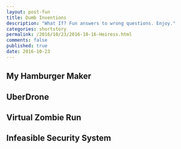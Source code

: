 ```yaml
---
layout: post-fun
title: Dumb Inventions
description: "What If? Fun answers to wrong questions. Enjoy."
categories: shortstory
permalink: /2016/10/23/2016-10-16-Heiress.html
comments: false
published: true
date: 2016-10-23
---
```


## My Hamburger Maker

## UberDrone

## Virtual Zombie Run

## Infeasible Security System

